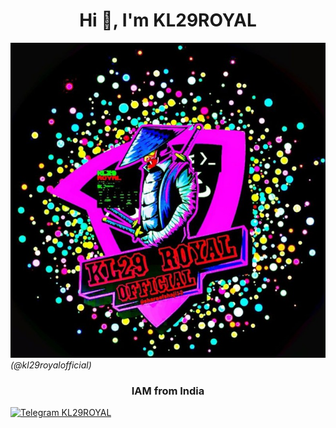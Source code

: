 <h1 align="center">Hi 👋, I'm KL29ROYAL</h1>

![onnanoko](https://github.com/shareefshaji/LIST/blob/main/404.png)
*(@kl29royalofficial)*
<h3 align="center">IAM from India</h3>

[![Telegram KL29ROYAL](https://img.shields.io/badge/Telegram-kakatoji-green)](https://t.me/shareefshaji786)











